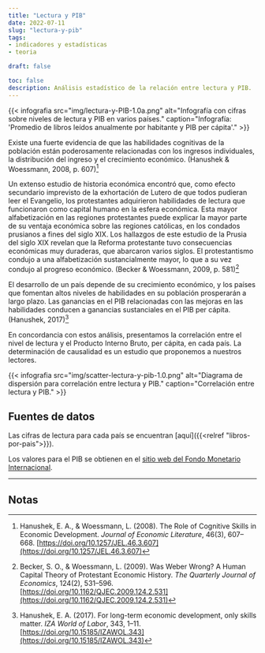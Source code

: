 ```yaml
---
title: "Lectura y PIB"
date: 2022-07-11
slug: "lectura-y-pib"
tags: 
- indicadores y estadísticas
- teoria

draft: false

toc: false
description: Análisis estadístico de la relación entre lectura y PIB.
---
```



{{< infografia 
  src="img/lectura-y-PIB-1.0a.png" 
  alt="Infografía con cifras sobre niveles de lectura y PIB en varios países."
  caption="Infografía: 'Promedio de libros leídos anualmente por habitante y PIB per cápita'." >}}

Existe una fuerte evidencia de que las habilidades cognitivas de la población están poderosamente relacionadas con los ingresos individuales, la distribución del ingreso y el crecimiento económico. (Hanushek & Woessmann, 2008, p. 607)[^hanushek-woessmann-2008] 

Un extenso estudio de historia económica encontró que, como efecto secundario imprevisto de la exhortación de Lutero de que todos pudieran leer el Evangelio, los protestantes adquirieron habilidades de lectura que funcionaron como capital humano en la esfera económica. Esta mayor alfabetización en las regiones protestantes puede explicar la mayor parte de su ventaja económica sobre las regiones católicas, en los condados prusianos a fines del siglo XIX. Los hallazgos de este estudio de la Prusia del siglo XIX revelan que la Reforma protestante tuvo consecuencias económicas muy duraderas, que abarcaron varios siglos. El protestantismo condujo a una alfabetización sustancialmente mayor, lo que a su vez condujo al progreso económico. (Becker & Woessmann, 2009, p. 581)[^becker-woessmann-2009]

El desarrollo de un país depende de su crecimiento económico, y los países que fomentan altos niveles de habilidades en su población prosperarán a largo plazo. Las ganancias en el PIB relacionadas con las mejoras en las habilidades conducen a ganancias sustanciales en el PIB per cápita. (Hanushek, 2017)[^hanushek-2017]

En concordancia con estos análisis, presentamos la correlación entre el nivel de lectura y el Producto Interno Bruto, per cápita, en cada país. La determinación de causalidad es un estudio que proponemos a nuestros lectores.


{{< infografia 
  src="img/scatter-lectura-y-pib-1.0.png" 
  alt="Diagrama de dispersión para correlación entre lectura y PIB."
  caption="Correlación entre lectura y PIB." >}}



## Fuentes de datos

Las cifras de lectura para cada país se encuentran [aquí]({{<relref "libros-por-pais">}}).

Los valores para el PIB se obtienen en el [sitio web del Fondo Monetario Internacional](https://www.imf.org/en/Publications/WEO/weo-database/2022/April/weo-report?c=512,914,612,171,614,311,213,911,314,193,122,912,313,419,513,316,913,124,339,638,514,218,963,616,223,516,918,748,618,624,522,622,156,626,628,228,924,233,632,636,634,238,662,960,423,935,128,611,321,243,248,469,253,642,643,939,734,644,819,172,132,646,648,915,134,652,174,328,258,656,654,336,263,268,532,944,176,534,536,429,433,178,436,136,343,158,439,916,664,826,542,967,443,917,544,941,446,666,668,672,946,137,546,674,676,548,556,678,181,867,682,684,273,868,921,948,943,686,688,518,728,836,558,138,196,278,692,694,962,142,449,564,565,283,853,288,293,566,964,182,359,453,968,922,714,862,135,716,456,722,942,718,724,576,936,961,813,726,199,733,184,524,361,362,364,732,366,144,146,463,528,923,738,578,537,742,866,369,744,186,925,869,746,926,466,112,111,298,927,846,299,582,487,474,754,698,&s=NGDPDPC,&sy=2021&ey=2021&ssm=0&scsm=0&scc=0&ssd=0&ssc=0&sic=1&sort=country&ds=,&br=0).


---


## Notas

[^hanushek-woessmann-2008]: Hanushek, E. A., & Woessmann, L. (2008). The Role of Cognitive Skills in Economic Development. _Journal of Economic Literature_, 46(3), 607–668. [https://doi.org/10.1257/JEL.46.3.607](https://doi.org/10.1257/JEL.46.3.607)

[^becker-woessmann-2009]: Becker, S. O., & Woessmann, L. (2009). Was Weber Wrong? A Human Capital Theory of Protestant Economic History. _The Quarterly Journal of Economics_, 124(2), 531–596. [https://doi.org/10.1162/QJEC.2009.124.2.531](https://doi.org/10.1162/QJEC.2009.124.2.531)

[^hanushek-2017]: Hanushek, E. A. (2017). For long-term economic development, only skills matter. _IZA World of Labor_, 343, 1–11. [https://doi.org/10.15185/IZAWOL.343](https://doi.org/10.15185/IZAWOL.343)
